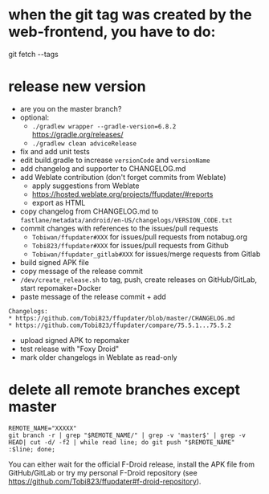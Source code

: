 # when the git tag was created by the web-frontend, you have to do:

git fetch --tags

# release new version

- are you on the master branch?
- optional:
  - `./gradlew wrapper --gradle-version=6.8.2` https://gradle.org/releases/
  - `./gradlew clean adviceRelease`
- fix and add unit tests
- edit build.gradle to increase `versionCode` and `versionName`
- add changelog and supporter to CHANGELOG.md
- add Weblate contribution (don't forget commits from Weblate)
  - apply suggestions from Weblate
  - https://hosted.weblate.org/projects/ffupdater/#reports
  - export as HTML
- copy changelog from CHANGELOG.md to `fastlane/metadata/android/en-US/changelogs/VERSION_CODE.txt`
- commit changes with references to the issues/pull requests
  - `Tobiwan/ffupdater#XXX` for issues/pull requests from notabug.org
  - `Tobi823/ffupdater#XXX` for issues/pull requests from Github
  - `Tobiwan/ffupdater_gitlab#XXX` for issues/merge requests from Gitlab
- build signed APK file
- copy message of the release commit
- `/dev/create_release.sh` to tag, push, create releases on GitHub/GitLab, start repomaker+Docker
- paste message of the release commit + add

```
Changelogs:
* https://github.com/Tobi823/ffupdater/blob/master/CHANGELOG.md
* https://github.com/Tobi823/ffupdater/compare/75.5.1...75.5.2
```

- upload signed APK to repomaker
- test release with "Foxy Droid"
- mark older changelogs in Weblate as read-only

# delete all remote branches except master

````
REMOTE_NAME="XXXXX"
git branch -r | grep "$REMOTE_NAME/" | grep -v 'master$' | grep -v HEAD| cut -d/ -f2 | while read line; do git push "$REMOTE_NAME" :$line; done;
````

You can either wait for the official F-Droid release, install the APK file from GitHub/GitLab or try my
personal F-Droid repository (see https://github.com/Tobi823/ffupdater#f-droid-repository).